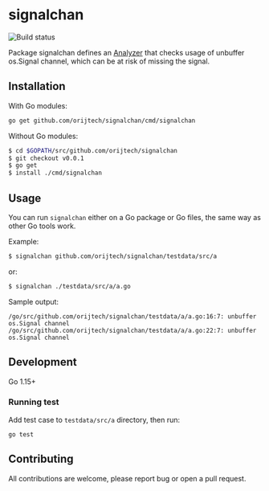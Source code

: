 # signalchan

![Build status](https://github.com/orijtech/signalchan/workflows/Go/badge.svg?branch=master)

Package signalchan defines an [Analyzer](analyzer_link) that checks usage of unbuffer os.Signal channel, which can be at
risk of missing the signal.

## Installation

With Go modules:

```sh
go get github.com/orijtech/signalchan/cmd/signalchan
```

Without Go modules:

```sh
$ cd $GOPATH/src/github.com/orijtech/signalchan
$ git checkout v0.0.1
$ go get
$ install ./cmd/signalchan
```

## Usage

You can run `signalchan` either on a Go package or Go files, the same way as
other Go tools work.

Example:

```sh
$ signalchan github.com/orijtech/signalchan/testdata/src/a
```

or:

```sh
$ signalchan ./testdata/src/a/a.go
```

Sample output:

```text
/go/src/github.com/orijtech/signalchan/testdata/a/a.go:16:7: unbuffer os.Signal channel
/go/src/github.com/orijtech/signalchan/testdata/a/a.go:22:7: unbuffer os.Signal channel
```
 
## Development

Go 1.15+

### Running test

Add test case to `testdata/src/a` directory, then run:

```shell script
go test
```

## Contributing

All contributions are welcome, please report bug or open a pull request.

[analyzer_link]: https://pkg.go.dev/golang.org/x/tools/go/analysis#Analyzer
